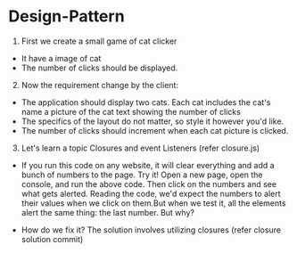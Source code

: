 # Design-Pattern

1. First we create a small game of cat clicker
  - It have a image of cat 
  - The number of clicks should be displayed.
2. Now the requirement change by the client:
  - The application should display two cats. Each cat includes the cat's name a picture of the cat text showing the number of clicks
  - The specifics of the layout do not matter, so style it however you'd like.
  - The number of clicks should increment when each cat picture is clicked.
3. Let's learn a topic Closures and event Listeners (refer closure.js)
  - If you run this code on any website, it will clear everything and add a bunch of numbers to the page. Try it! Open a new page, open the console, and run the above code. Then click on the numbers and see what gets alerted. Reading the code, we'd expect the numbers to alert their values when we click on them.But when we test it, all the elements alert the same thing: the last number. But why?

  - How do we fix it?
    The solution involves utilizing closures (refer closure solution commit)